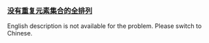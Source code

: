 ### [没有重复元素集合的全排列](https://leetcode.com/problems/VvJkup)

<p>English description is not available for the problem. Please switch to Chinese.</p>
